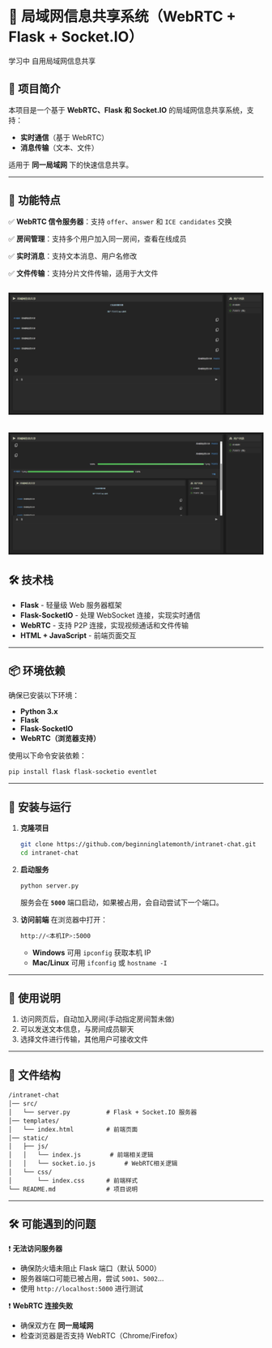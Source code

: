 
# 📡 局域网信息共享系统（WebRTC + Flask + Socket.IO）

学习中 自用局域网信息共享

## 📝 项目简介

本项目是一个基于 **WebRTC、Flask 和 Socket.IO** 的局域网信息共享系统，支持：

- **实时通信**（基于 WebRTC）
- **消息传输**（文本、文件）
<!-- - **用户房间管理** -->

适用于 **同一局域网** 下的快速信息共享。

---

## 🚀 功能特点

✅ **WebRTC 信令服务器**：支持 `offer`、`answer` 和 `ICE candidates` 交换  

✅ **房间管理**：支持多个用户加入同一房间，查看在线成员

✅ **实时消息**：支持文本消息、用户名修改

✅ **文件传输**：支持分片文件传输，适用于大文件  

![聊天演示](docs/1.png)
---

![聊天演示](docs/2.png)
---

## 🛠 技术栈

- **Flask** - 轻量级 Web 服务器框架
- **Flask-SocketIO** - 处理 WebSocket 连接，实现实时通信
- **WebRTC** - 支持 P2P 连接，实现视频通话和文件传输
- **HTML + JavaScript** - 前端页面交互

---

## 📦 环境依赖

确保已安装以下环境：

- **Python 3.x**
- **Flask**
- **Flask-SocketIO**
- **WebRTC（浏览器支持）**

使用以下命令安装依赖：

```bash
pip install flask flask-socketio eventlet
```

---

## 🔧 安装与运行

1. **克隆项目**

   ```bash
   git clone https://github.com/beginninglatemonth/intranet-chat.git
   cd intranet-chat
   ```

2. **启动服务**

   ```bash
   python server.py
   ```

   服务会在 **`5000`** 端口启动，如果被占用，会自动尝试下一个端口。

3. **访问前端**
   在浏览器中打开：

   ```bash
   http://<本机IP>:5000
   ```

   - **Windows** 可用 `ipconfig` 获取本机 IP
   - **Mac/Linux** 可用 `ifconfig` 或 `hostname -I`

---

## 📌 使用说明

<!-- 1. 访问网页后，输入用户名并加入房间   -->
1. 访问网页后，自动加入房间(手动指定房间暂未做)
2. 可以发送文本信息，与房间成员聊天  
3. 选择文件进行传输，其他用户可接收文件  

---

## 📜 文件结构

``` md
/intranet-chat
│── src/
│   └── server.py          # Flask + Socket.IO 服务器
│── templates/
│   └── index.html         # 前端页面
│── static/
│   ├── js/
│   │   └── index.js        # 前端相关逻辑
│   │   └── socket.io.js        # WebRTC相关逻辑
│   └── css/
│       └── index.css      # 前端样式
└── README.md              # 项目说明
```

---

## 🛠️ 可能遇到的问题

❗ **无法访问服务器**

- 确保防火墙未阻止 Flask 端口（默认 5000）
- 服务器端口可能已被占用，尝试 `5001`、`5002`...
- 使用 `http://localhost:5000` 进行测试

❗ **WebRTC 连接失败**

- 确保双方在 **同一局域网**
- 检查浏览器是否支持 WebRTC（Chrome/Firefox）

<!-- ---

## 📃 许可证

 -->
